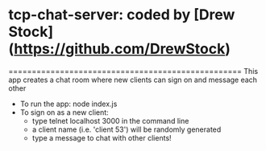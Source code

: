 # tcp-chat-server: coded by [Drew Stock] (https://github.com/DrewStock)
==================================================
This app creates a chat room where new clients can sign on and message each other
* To run the app: node index.js
* To sign on as a new client:
    * type telnet localhost 3000 in the command line
    * a client name (i.e. 'client 53') will be randomly generated
    * type a message to chat with other clients!
